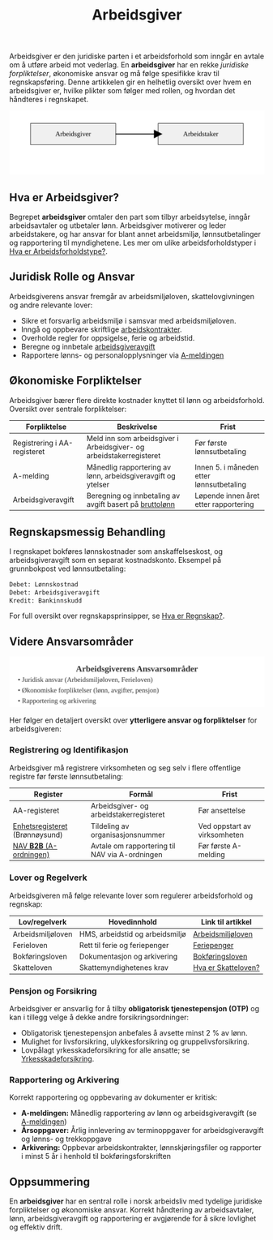 ﻿---
title: "Arbeidsgiver"
seoTitle: "Arbeidsgiver"
meta_description: 'Arbeidsgiver er den juridiske parten i et arbeidsforhold som inngår en avtale om å utføre arbeid mot vederlag. En **arbeidsgiver** har en rekke *juridiske fo...'
slug: arbeidsgiver
type: blog
layout: pages/single
---

Arbeidsgiver er den juridiske parten i et arbeidsforhold som inngår en avtale om å utføre arbeid mot vederlag. En **arbeidsgiver** har en rekke *juridiske forpliktelser*, økonomiske ansvar og må følge spesifikke krav til regnskapsføring. Denne artikkelen gir en helhetlig oversikt over hvem en arbeidsgiver er, hvilke plikter som følger med rollen, og hvordan det håndteres i regnskapet.

![Arbeidsgiver Roller](arbeidsgiver-roller.svg)

## Hva er Arbeidsgiver?

Begrepet **arbeidsgiver** omtaler den part som tilbyr arbeidsytelse, inngår arbeidsavtaler og utbetaler lønn. Arbeidsgiver motiverer og leder arbeidstakere, og har ansvar for blant annet arbeidsmiljø, lønnsutbetalinger og rapportering til myndighetene. Les mer om ulike arbeidsforholdstyper i [Hva er Arbeidsforholdstype?](/blogs/regnskap/hva-er-arbeidsforholdstype "Hva er Arbeidsforholdstype?").

## Juridisk Rolle og Ansvar

Arbeidsgiverens ansvar fremgår av arbeidsmiljøloven, skattelovgivningen og andre relevante lover:

* Sikre et forsvarlig arbeidsmiljø i samsvar med arbeidsmiljøloven.
* Inngå og oppbevare skriftlige [arbeidskontrakter](/blogs/regnskap/arbeidskontrakten "Arbeidskontrakten").
* Overholde regler for oppsigelse, ferie og arbeidstid.
* Beregne og innbetale [arbeidsgiveravgift](/blogs/regnskap/hva-er-arbeidsgiveravgift "Hva er Arbeidsgiveravgift?")
* Rapportere lønns- og personalopplysninger via [A-meldingen](/blogs/regnskap/hva-er-a-melding "Hva er a-melding?")

## Økonomiske Forpliktelser

Arbeidsgiver bærer flere direkte kostnader knyttet til lønn og arbeidsforhold. Oversikt over sentrale forpliktelser:

| Forpliktelse                | Beskrivelse                                                   | Frist                                        |
|-----------------------------|---------------------------------------------------------------|----------------------------------------------|
| Registrering i AA-registeret| Meld inn som arbeidsgiver i Arbeidsgiver- og arbeidstakerregisteret | Før første lønnsutbetaling                   |
| A-melding                   | Månedlig rapportering av lønn, arbeidsgiveravgift og ytelser   | Innen 5. i måneden etter lønnsutbetaling      |
| Arbeidsgiveravgift          | Beregning og innbetaling av avgift basert på [bruttolønn](/blogs/regnskap/hva-er-bruttolonn "Hva er Bruttolønn? Definisjon, Beregning og Praktisk Anvendelse")       | Løpende innen året etter rapportering        |

## Regnskapsmessig Behandling

I regnskapet bokføres lønnskostnader som anskaffelseskost, og arbeidsgiveravgift som en separat kostnadskonto. Eksempel på grunnbokpost ved lønnsutbetaling:

```plaintext
Debet: Lønnskostnad
Debet: Arbeidsgiveravgift
Kredit: Bankinnskudd
```

For full oversikt over regnskapsprinsipper, se [Hva er Regnskap?](/blogs/regnskap/hva-er-regnskap "Hva er regnskap?").

## Videre Ansvarsområder

![Arbeidsgiverens Ansvarsområder](arbeidsgiver-ansvarsomraader.svg)

Her følger en detaljert oversikt over **ytterligere ansvar og forpliktelser** for arbeidsgiveren:

### Registrering og Identifikasjon

Arbeidsgiver må registrere virksomheten og seg selv i flere offentlige registre før første lønnsutbetaling:

| Register                       | Formål                                  | Frist                         |
|-------------------------------|-----------------------------------------|-------------------------------|
| AA-registeret                  | Arbeidsgiver- og arbeidstakerregisteret | Før ansettelse                |
| [Enhetsregisteret](/blogs/regnskap/hva-er-enhetsregisteret "Hva er Enhetsregisteret?") (Brønnøysund) | Tildeling av organisasjonsnummer        | Ved oppstart av virksomheten  |
| [NAV **B2B** (A-ordningen)](/blogs/regnskap/hva-er-b2b "Hva er B2B? Komplett Guide til Business-to-Business i Norsk Regnskap") | Avtale om rapportering til NAV via A-ordningen | Før første A-melding   |

### Lover og Regelverk

Arbeidsgiveren må følge relevante lover som regulerer arbeidsforhold og regnskap:

| Lov/regelverk           | Hovedinnhold                     | Link til artikkel                                                                 |
|-------------------------|----------------------------------|----------------------------------------------------------------------------------|
| Arbeidsmiljøloven       | HMS, arbeidstid og arbeidsmiljø  | [Arbeidsmiljøloven](/blogs/regnskap/hva-er-arbeidsmiljoloven "Arbeidsmiljøloven - Guide til Arbeidsrettslige Forpliktelser") |
| Ferieloven              | Rett til ferie og feriepenger     | [Feriepenger](/blogs/regnskap/hva-er-feriepenger "Hva er Feriepenger i Regnskap? Beregning, Regnskapsføring og Praktiske Eksempler") |
| Bokføringsloven         | Dokumentasjon og arkivering       | [Bokføringsloven](/blogs/regnskap/hva-er-bokforingsloven "Hva er Bokføringsloven? Komplett Guide til Norsk Bokføringslovgivning") |
| Skatteloven             | Skattemyndighetenes krav          | [Hva er Skatteloven?](/blogs/regnskap/hva-er-skatteloven "Hva er Skatteloven? Komplett Guide til Norsk Skattelovgivning") |

### Pensjon og Forsikring

Arbeidsgiver er ansvarlig for å tilby **obligatorisk tjenestepensjon (OTP)** og kan i tillegg velge å dekke andre forsikringsordninger:

- Obligatorisk tjenestepensjon anbefales å avsette minst 2 % av lønn.
- Mulighet for livsforsikring, ulykkesforsikring og gruppelivsforsikring.
- Lovpålagt yrkesskadeforsikring for alle ansatte; se [Yrkesskadeforsikring](/blogs/regnskap/yrkesskadeforsikring "Yrkesskadeforsikring “ Guide til Yrkesskadeforsikring for Norske Virksomheter").

### Rapportering og Arkivering

Korrekt rapportering og oppbevaring av dokumenter er kritisk:

- **A-meldingen:** Månedlig rapportering av lønn og arbeidsgiveravgift (se [A-meldingen](/blogs/regnskap/hva-er-a-melding "Hva er a-melding?"))
- **Årsoppgaver:** Årlig innlevering av terminoppgaver for arbeidsgiveravgift og lønns- og trekkoppgave
- **Arkivering:** Oppbevar arbeidskontrakter, lønnskjøringsfiler og rapporter i minst 5 år i henhold til bokføringsforskriften

## Oppsummering

En **arbeidsgiver** har en sentral rolle i norsk arbeidsliv med tydelige juridiske forpliktelser og økonomiske ansvar. Korrekt håndtering av arbeidsavtaler, lønn, arbeidsgiveravgift og rapportering er avgjørende for å sikre lovlighet og effektiv drift.











